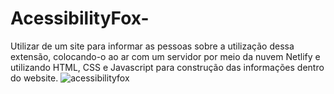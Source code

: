 # AcessibilityFox-
Utilizar de um site para informar as pessoas sobre a utilização dessa extensão, colocando-o ao ar com um servidor por meio da nuvem Netlify e utilizando HTML, CSS e Javascript para construção das informações dentro do website.
![acessibilityfox](https://user-images.githubusercontent.com/69473192/196298468-83b0691c-ae2c-4ba3-bf2d-8987007cfaf2.png)
